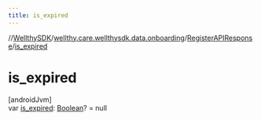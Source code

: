 ```yaml
---
title: is_expired
---
```

//[WellthySDK](../../../index.html)/[wellthy.care.wellthysdk.data.onboarding](../index.html)/[RegisterAPIResponse](index.html)/[is_expired](is_expired.html)



# is_expired



[androidJvm]\
var [is_expired](is_expired.html): [Boolean](https://kotlinlang.org/api/latest/jvm/stdlib/kotlin/-boolean/index.html)? = null




